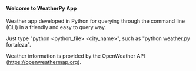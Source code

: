 #### Welcome to WeatherPy App

Weather app developed in Python for querying through the command line (CLI) in a friendly and easy to query way.

Just type "python <python_file> <city_name>", such as "python weather.py fortaleza".

Weather information is provided by the OpenWeather API (https://openweathermap.org).

